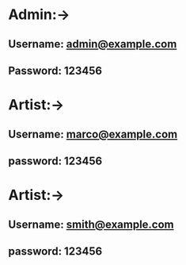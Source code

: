 # Admin:->
## Username: admin@example.com
## Password: 123456

# Artist:->
## Username: marco@example.com
## password: 123456

# Artist:->
## Username: smith@example.com
## password: 123456
